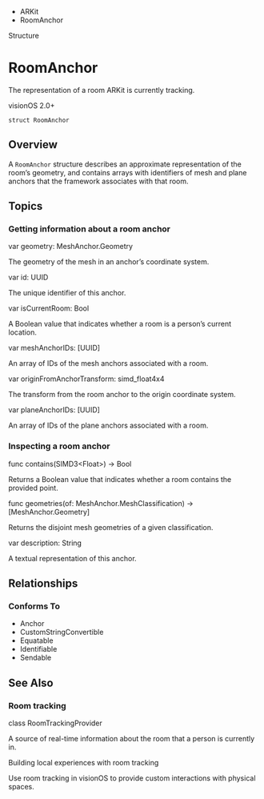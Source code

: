 

- ARKit
-  RoomAnchor 

Structure

# RoomAnchor

The representation of a room ARKit is currently tracking.

visionOS 2.0+

``` source
struct RoomAnchor
```

## Overview

A `RoomAnchor` structure describes an approximate representation of the room’s geometry, and contains arrays with identifiers of mesh and plane anchors that the framework associates with that room.

## Topics

### Getting information about a room anchor

var geometry: MeshAnchor.Geometry

The geometry of the mesh in an anchor’s coordinate system.

var id: UUID

The unique identifier of this anchor.

var isCurrentRoom: Bool

A Boolean value that indicates whether a room is a person’s current location.

var meshAnchorIDs: [UUID]

An array of IDs of the mesh anchors associated with a room.

var originFromAnchorTransform: simd_float4x4

The transform from the room anchor to the origin coordinate system.

var planeAnchorIDs: [UUID]

An array of IDs of the plane anchors associated with a room.

### Inspecting a room anchor

func contains(SIMD3&lt;Float>) -> Bool

Returns a Boolean value that indicates whether a room contains the provided point.

func geometries(of: MeshAnchor.MeshClassification) -> [MeshAnchor.Geometry]

Returns the disjoint mesh geometries of a given classification.

var description: String

A textual representation of this anchor.

## Relationships

### Conforms To

- Anchor
- CustomStringConvertible
- Equatable
- Identifiable
- Sendable

## See Also

### Room tracking

class RoomTrackingProvider

A source of real-time information about the room that a person is currently in.

Building local experiences with room tracking

Use room tracking in visionOS to provide custom interactions with physical spaces.

